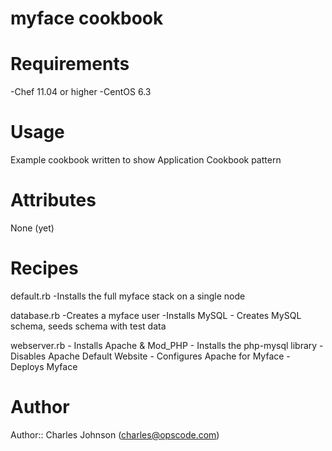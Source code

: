 # myface cookbook

# Requirements
-Chef 11.04 or higher
-CentOS 6.3

# Usage
Example cookbook written to show Application Cookbook pattern

# Attributes
None (yet)

# Recipes
default.rb
	-Installs the full myface stack on a single node

database.rb
	-Creates a myface user
	-Installs MySQL
	- Creates MySQL schema, seeds schema with test data

webserver.rb
	- Installs Apache & Mod_PHP
    - Installs the php-mysql library
	- Disables Apache Default Website
	- Configures Apache for Myface
	- Deploys Myface

# Author

Author:: Charles Johnson (charles@opscode.com)